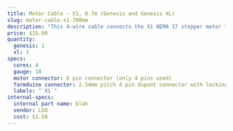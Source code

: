 ```yaml
---
title: Motor Cable - X1, 0.7m (Genesis and Genesis XL)
slug: motor-cable-x1-700mm
description: "This 4-wire cable connects the X1 NEMA 17 stepper motor to the Farmduino. It is labelled on the Farmduino end `X1`."
price: $15.00
quantity:
  genesis: 1
  xl: 1
specs:
  cores: 4
  gauge: 18
  motor connector: 6 pin connector (only 4 pins used)
  farmduino connector: 2.54mm pitch 4 pin dupont connector with locking tab
  labels: "`X1`"
internal-specs:
  internal part name: blah
  vendor: LDO
  cost: $1.50
---
```

